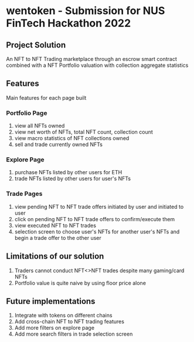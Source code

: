 # wentoken - Submission for NUS FinTech Hackathon 2022

## Project Solution

An NFT to NFT Trading marketplace through an escrow smart contract combined with a NFT Portfolio valuation with collection aggregate statistics

## Features

Main features for each page built

### Portfolio Page

1. view all NFTs owned
2. view net worth of NFTs, total NFT count, collection count
3. view macro statistics of NFT collections owned
4. sell and trade currently owned NFTs

### Explore Page

1. purchase NFTs listed by other users for ETH
2. trade NFTs listed by other users for user's NFTs

### Trade Pages

1. view pending NFT to NFT trade offers initiated by user and initiated to user
2. click on pending NFT to NFT trade offers to confirm/execute them
3. view executed NFT to NFT trades
4. selection screen to choose user's NFTs for another user's NFTs and begin a trade offer to the other user

## Limitations of our solution

1. Traders cannot conduct NFT<>NFT trades despite many gaming/card NFTs
2. Portfolio value is quite naive by using floor price alone

## Future implementations

1. Integrate with tokens on different chains
2. Add cross-chain NFT to NFT trading features
3. Add more filters on explore page
4. Add more search filters in trade selection screen
